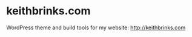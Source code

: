 keithbrinks.com
===============

WordPress theme and build tools for my website: http://keithbrinks.com
